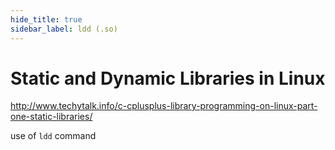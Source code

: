 ```yaml
---
hide_title: true
sidebar_label: ldd (.so)
---
```

# Static and Dynamic Libraries in Linux

http://www.techytalk.info/c-cplusplus-library-programming-on-linux-part-one-static-libraries/

use of `ldd` command